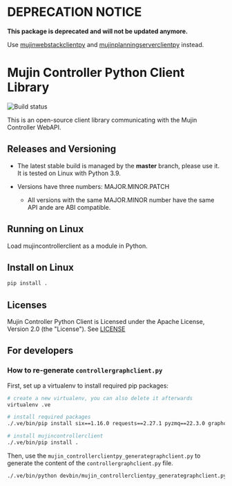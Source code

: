 # DEPRECATION NOTICE

**This package is deprecated and will not be updated anymore.**

Use [mujinwebstackclientpy](https://github.com/mujin/mujinwebstackclientpy) and [mujinplanningserverclientpy](https://github.com/mujin/mujinplanningserverclientpy) instead.

# Mujin Controller Python Client Library

![Build status](https://github.com/mujin/mujincontrollerclientpy/actions/workflows/python.yml/badge.svg)

This is an open-source client library communicating with the Mujin Controller WebAPI.


## Releases and Versioning

- The latest stable build is managed by the **master** branch, please use it. It is tested on Linux with Python 3.9.

- Versions have three numbers: MAJOR.MINOR.PATCH
  
  - All versions with the same MAJOR.MINOR number have the same API ande are ABI compatible.


## Running on Linux

Load mujincontrollerclient as a module in Python.


## Install on Linux

```bash
pip install .
```

## Licenses

Mujin Controller Python Client is Licensed under the Apache License, Version 2.0 (the "License"). See [LICENSE](LICENSE)

## For developers

### How to re-generate `controllergraphclient.py`

First, set up a virtualenv to install required pip packages:

```bash
# create a new virtualenv, you can also delete it afterwards
virtualenv .ve

# install required packages
./.ve/bin/pip install six==1.16.0 requests==2.27.1 pyzmq==22.3.0 graphql-core==3.2.0 typing_extensions==4.2.0

# install mujincontrollerclient
./.ve/bin/pip install .
```

Then, use the `mujin_controllerclientpy_generategraphclient.py` to generate the content of the `controllergraphclient.py` file.

```bash
./.ve/bin/python devbin/mujin_controllerclientpy_generategraphclient.py --url http://controller123 > python/mujincontrollerclient/controllergraphclient.py
````
